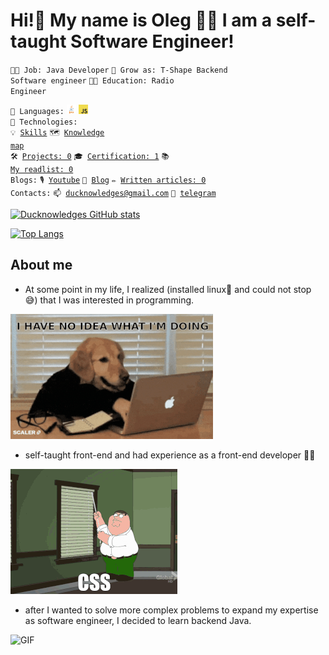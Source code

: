 # Hi!👋 My name is Oleg 🧑‍💻 I am а self-taught Software Engineer!

<code>👨‍💻 Job: Java Developer</code>
<code>🌱 Grow as: T-Shape Backend Software engineer</code>
<code>🧑‍🎓 Education: Radio Engineer</code><br>

<code>🤖 Languages:</code>
<code><img style="height: 15px;" title="JAVA" alt="JAVA" src="/pictures/java.png"></code>
<code><img style="height: 15px;" title="JAVASCRIPT" alt="JAVASCRIPT" src="/pictures/javascript.jpeg"></code><br>
<code>🚀 Technologies:</code><br>
<code>💡 [Skills](SKILLS.md)</code>
<code>🗺️ [Knowledge map]()</code><br>
<code>🛠️ [Projects: 0](PROJECTS.md)</code>
<code>🎓 [Certification: 1](СERTIFICATION.md)</code>
<code>📚 [My readlist: 0](READED_BOOKS)</code><br>
<code>Blogs:</code>
<code>🎙️ [Youtube](https://www.youtube.com/channel/UCTyJFdBChrI2nfvWFOROCzg)</code>
<code>📝 [Blog]()</code>
<code>✏️ [Written articles: 0](ARTICLES.md)</code><br>
<code>Contacts:</code>
<code>📫 [ducknowledges@gmail.com](mailto:ducknowledges@gmail.com)</code>
<code>💬 [telegram](https://t.me/kononovit)</code><br>

[![Ducknowledges GitHub stats](https://github-readme-stats.vercel.app/api?username=ducknowledges&count_private=true&show_icons=true&include_all_commits=true&theme=github_dark)](https://github.com/anuraghazra/github-readme-stats)

[![Top Langs](https://github-readme-stats.vercel.app/api/top-langs/?username=ducknowledges&layout=compact&theme=github_dark)](https://github.com/anuraghazra/github-readme-stats)


## About me

- At some point in my life, I realized (installed linux🐧 and could not stop 😅) that I was interested in programming.
<img alt="GIF" src="pictures/coding_dog_r.gif" />

- self-taught front-end and had experience as a front-end developer 👨‍💻
<img alt="GIF" src="pictures/css.gif" />

- after I wanted to solve more complex problems to expand my expertise as software engineer, I decided to learn backend Java.
<img alt="GIF" src="pictures/mk_engineer.gif" />
